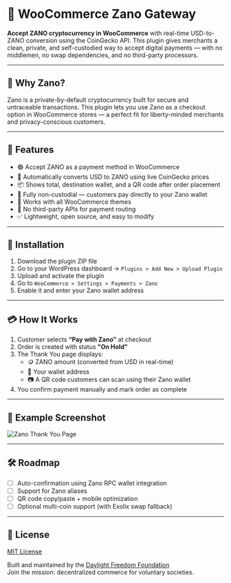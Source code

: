 # 🛒 WooCommerce Zano Gateway

**Accept ZANO cryptocurrency in WooCommerce** with real-time USD-to-ZANO conversion using the CoinGecko API. This plugin gives merchants a clean, private, and self-custodied way to accept digital payments — with no middlemen, no swap dependencies, and no third-party processors.

---

## 🔐 Why Zano?

Zano is a private-by-default cryptocurrency built for secure and untraceable transactions. This plugin lets you use Zano as a checkout option in WooCommerce stores — a perfect fit for liberty-minded merchants and privacy-conscious customers.

---

## 🚀 Features

- 🟢 Accept ZANO as a payment method in WooCommerce
- 💱 Automatically converts USD to ZANO using live CoinGecko prices
- 📦 Shows total, destination wallet, and a QR code after order placement
- 🔐 Fully non-custodial — customers pay directly to your Zano wallet
- 🎯 Works with all WooCommerce themes
- 💬 No third-party APIs for payment routing
- ✅ Lightweight, open source, and easy to modify

---

## 🧩 Installation

1. Download the plugin ZIP file
2. Go to your WordPress dashboard → `Plugins > Add New > Upload Plugin`
3. Upload and activate the plugin
4. Go to `WooCommerce > Settings > Payments > Zano`
5. Enable it and enter your Zano wallet address

---

## 💳 How It Works

1. Customer selects **“Pay with Zano”** at checkout
2. Order is created with status **"On Hold"**
3. The Thank You page displays:
   - 🪙 ZANO amount (converted from USD in real-time)
   - 🏦 Your wallet address
   - 📷 A QR code customers can scan using their Zano wallet
4. You confirm payment manually and mark order as complete

---

## 🧪 Example Screenshot

![Zano Thank You Page](https://user-images.githubusercontent.com/example/zanogateway.png)

---

## 🛠 Roadmap

- [ ] Auto-confirmation using Zano RPC wallet integration
- [ ] Support for Zano aliases
- [ ] QR code copy/paste + mobile optimization
- [ ] Optional multi-coin support (with Exolix swap fallback)

---

## 🤝 License

[MIT License](LICENSE)

Built and maintained by the [Daylight Freedom Foundation](https://daylightfreedom.org)  
Join the mission: decentralized commerce for voluntary societies.
